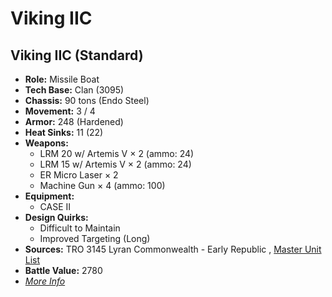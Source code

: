 # Viking IIC 

## Viking IIC (Standard) 

- **Role:** Missile Boat 
- **Tech Base:** Clan (3095) 
- **Chassis:** 90 tons (Endo Steel) 
- **Movement:** 3 / 4 
- **Armor:** 248 (Hardened) 
- **Heat Sinks:** 11 (22) 
- **Weapons:** 
  - LRM 20 w/ Artemis V × 2 (ammo: 24) 
  - LRM 15 w/ Artemis V × 2 (ammo: 24) 
  - ER Micro Laser × 2 
  - Machine Gun × 4 (ammo: 100) 
- **Equipment:** 
  - CASE II 
- **Design Quirks:** 
  - Difficult to Maintain 
  - Improved Targeting (Long) 
- **Sources:** TRO 3145 Lyran Commonwealth - Early Republic , [Master Unit List](http://masterunitlist.info/Unit/Details/6634/viking-iic-standard) 
- **Battle Value:** 2780 
- [*More Info*](viking_iic/viking_iic_standard.md) 

